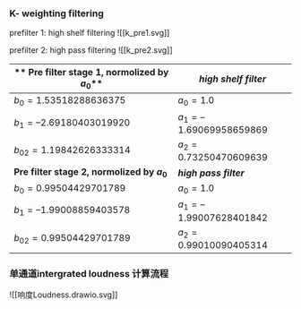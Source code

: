 ### K- weighting filtering 
prefilter 1: high shelf filtering 
![[k_pre1.svg]] 

prefilter 2: high pass filtering 
![[k_pre2.svg]]

| ** Pre filter stage 1, normolized by $a_{0}$** | ***high shelf filter***     |
| --------------------------------------------- | --------------------------- |
| $b_{0} = 1.53518288636375$                    | $a_{0} = 1.0$               |
| $b_{1} = –2.69180403019920$                   | $a_{1} = –1.69069958659869$ |
| $b_{02} = 1.19842626333314$                   | $a_{2} = 0.73250470609639$  |
| **Pre filter stage 2, normolized by $a_{0}$** | ***high pass filter***      |
| $b_{0} = 0.99504429701789$                    | $a_{0} = 1.0$               |
| $b_{1} = –1.99008859403578$                   | $a_{1} = –1.99007628401842$ |
| $b_{02} = 0.99504429701789$                   | $a_{2} = 0.99010090405314$  |



### 单通道intergrated loudness 计算流程
![[响度Loudness.drawio.svg]]
